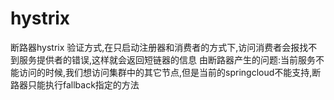 # hystrix
断路器hystrix
验证方式,在只启动注册器和消费者的方式下,访问消费者会报找不到服务提供者的错误,这样就会返回短链器的信息
由断路器产生的问题:当前服务不能访问的时候,我们想访问集群中的其它节点,但是当前的springcloud不能支持,断路器只能执行fallback指定的方法
